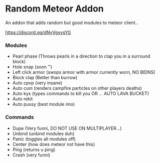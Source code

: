 # Random Meteor Addon


An addon that adds random but good modules to meteor client..

https://discord.gg/dNyVgyvsYG


### Modules
- Pearl phase (Throws pearls in a direction to clap you in a surround block)
- Hole snap (soon ™)
- Left click armor (swops armor with armor currently worn, NO BIDNS)
- Block clap (Better than burrow)
- Auto cpvp (very insane)
- Auto cum (renders campfire particles on other players deaths)
- Auto kys (types commands to kill you OR ... AUTO LAVA BUCKET)
- Auto rekit 
- Auto pussy (best module imo)

### Commands
- Dupe (Very funni, DO NOT USE ON MULTIPLAYER...)
- Unbind (unbind modules duh)
- Panic (toggles all modules off)
- Center (how does meteor not have this)
- Ping (returns u ping)
- Crash (very funni)
